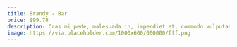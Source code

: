 ```yaml
---
title: Brandy - Bar
price: $99.78
description: Cras mi pede, malesuada in, imperdiet et, commodo vulputate, justo. In blandit ultrices enim. Lorem ipsum dolor sit amet, consectetuer adipiscing elit.
image: https://via.placeholder.com/1000x600/000000/fff.png
---
```

